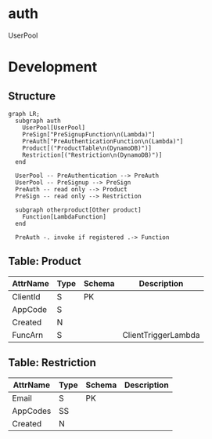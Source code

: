 # auth

UserPool

# Development

## Structure

```mermaid
graph LR;
  subgraph auth
    UserPool[UserPool]
    PreSign["PreSignupFunction\n(Lambda)"]
    PreAuth["PreAuthenticationFunction\n(Lambda)"]
    Product[("ProductTable\n(DynamoDB)")]
    Restriction[("Restriction\n(DynamoDB)")]
  end

  UserPool -- PreAuthentication --> PreAuth
  UserPool -- PreSignup --> PreSign
  PreAuth -- read only --> Product
  PreSign -- read only --> Restriction

  subgraph otherproduct[Other product]
    Function[LambdaFunction]
  end

  PreAuth -. invoke if registered .-> Function
```

## Table: Product

|AttrName|Type|Schema|Description        |
|--------|----|------|-------------------|
|ClientId|S   |PK    |                   |
|AppCode |S   |      |                   |
|Created |N   |      |                   |
|FuncArn |S   |      |ClientTriggerLambda|

## Table: Restriction

|AttrName|Type|Schema|Description        |
|--------|----|------|-------------------|
|Email   |S   |PK    |                   |
|AppCodes|SS  |      |                   |
|Created |N   |      |                   |
